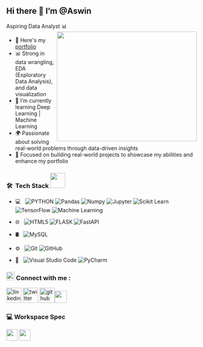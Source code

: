 ## Hi there 👋 I’m @Aswin

Aspiring Data Analyst 📊  
<img align="right" width="370" height="290" src="https://cdn.dribbble.com/users/1292677/screenshots/6139167/avento.gif">  
- 🔭 Here's my [portfolio](https://ashvinz.github.io/PortFolio_New/)  
- 📊 Strong in data wrangling, EDA (Exploratory Data Analysis), and data visualization                                               
- 🌱 I’m currently learning Deep Learning | Machine Learning  
- 🌍 Passionate about solving real-world problems through data-driven insights  
- 🎯 Focused on building real-world projects to showcase my abilities and enhance my portfolio  

<h3> 🛠 &nbsp;Tech Stack <img src="https://media.giphy.com/media/j2pOGeGYKe2xCCKwfi/giphy.gif" width="40"></h3>  

- 💻 &nbsp;
  ![PYTHON](https://img.shields.io/badge/-Python-333333?style=flat&logo=python)
  ![Pandas](https://img.shields.io/badge/Pandas-150458?style=flat-square&logo=pandas&logoColor=white)
  ![Numpy](https://img.shields.io/badge/Numpy-013243?style=flat-square&logo=numpy&logoColor=white)
  ![Jupyter](https://img.shields.io/badge/Jupyter-F37626?style=flat-square&logo=jupyter&logoColor=white)
  ![Scikit Learn](https://img.shields.io/badge/-Scikit%20Learn-333333?style=flat&logo=scikit-learn)
  ![TensorFlow](https://img.shields.io/badge/-TensorFlow-333333?style=flat&logo=tensorflow)
  ![Machine Learning](https://img.shields.io/badge/-ML-333333?style=flat&logo=ML)

- 🌐 &nbsp;
  ![HTML5](https://img.shields.io/badge/-HTML5-333333?style=flat&logo=HTML5)
  ![FLASK](https://img.shields.io/badge/-Flask-333333?style=flat&logo=flask)
  ![FastAPI](https://img.shields.io/badge/-FastAPI-333333?style=flat&logo=fastapi)

- 🛢 &nbsp;
  ![MySQL](https://img.shields.io/badge/-MySQL-333333?style=flat&logo=mysql)

- ⚙️ &nbsp;
  ![Git](https://img.shields.io/badge/-Git-333333?style=flat&logo=git)
  ![GitHub](https://img.shields.io/badge/-GitHub-333333?style=flat&logo=github)

- 🔧 &nbsp;
  ![Visual Studio Code](https://img.shields.io/badge/-Visual%20Studio%20Code-333333?style=flat&logo=visual-studio-code&logoColor=007ACC)
  ![PyCharm](https://img.shields.io/badge/-Pycharm-333333?style=flat&logo=pycharm)

<h3 align="left"><img src="https://media.giphy.com/media/5WJ6SOKeNKrSzblU4R/giphy.gif" width=22 height=22>  Connect with me : </h3>  

[<img src='https://cdn3.iconfinder.com/data/icons/capsocial-round/500/linkedin-64.png' alt='linkedin' height='40'>](http://www.linkedin.com/in/aswinkumar-r2003)  [<img src='https://cdn3.iconfinder.com/data/icons/2018-social-media-logotypes/1000/2018_social_media_popular_app_logo_twitter-64.png' alt='twitter' height='40'>](https://x.com/aswinkumar_003)  [<img src='https://cdn4.iconfinder.com/data/icons/social-media-logos-6/512/71-github-64.png' alt='github' height='40'>](https://github.com/AswinKumar-R)<img src="https://github.com/TheDudeThatCode/TheDudeThatCode/blob/master/Assets/Handshake.gif" height="32px">  

### 💻  Workspace Spec  
<img height="30" src="https://img.shields.io/badge/Dell-Inspiron_5-0076D6?style=for-the-badge&logo=dell&logoColor=white"/>  
<img height="30" src="https://img.shields.io/badge/Intel-Core_i5-0071C5?style=for-the-badge&logo=intel&logoColor=white"/>
